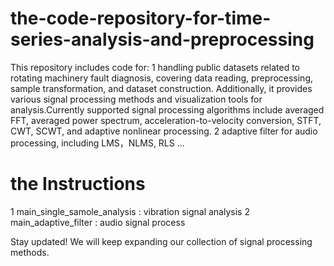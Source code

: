 # the-code-repository-for-time-series-analysis-and-preprocessing
This repository includes code for:
1 handling public datasets related to rotating machinery fault diagnosis, covering data reading, preprocessing, sample transformation, and dataset construction. Additionally, it provides various signal processing methods and visualization tools for analysis.Currently supported signal processing algorithms include averaged FFT, averaged power spectrum, acceleration-to-velocity conversion, STFT, CWT, SCWT, and adaptive nonlinear processing.
2 adaptive filter  for audio processing, including LMS，NLMS, RLS ...

# the Instructions
1 main_single_samole_analysis : vibration signal analysis
2 main_adaptive_filter : audio signal process

Stay updated! We will keep expanding our collection of signal processing methods.

